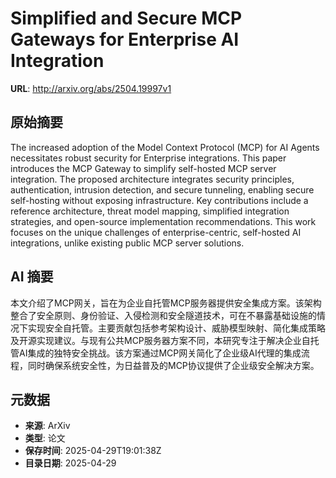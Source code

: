 # Simplified and Secure MCP Gateways for Enterprise AI Integration

**URL**: http://arxiv.org/abs/2504.19997v1

## 原始摘要

The increased adoption of the Model Context Protocol (MCP) for AI Agents
necessitates robust security for Enterprise integrations. This paper introduces
the MCP Gateway to simplify self-hosted MCP server integration. The proposed
architecture integrates security principles, authentication, intrusion
detection, and secure tunneling, enabling secure self-hosting without exposing
infrastructure. Key contributions include a reference architecture, threat
model mapping, simplified integration strategies, and open-source
implementation recommendations. This work focuses on the unique challenges of
enterprise-centric, self-hosted AI integrations, unlike existing public MCP
server solutions.


## AI 摘要

本文介绍了MCP网关，旨在为企业自托管MCP服务器提供安全集成方案。该架构整合了安全原则、身份验证、入侵检测和安全隧道技术，可在不暴露基础设施的情况下实现安全自托管。主要贡献包括参考架构设计、威胁模型映射、简化集成策略及开源实现建议。与现有公共MCP服务器方案不同，本研究专注于解决企业自托管AI集成的独特安全挑战。该方案通过MCP网关简化了企业级AI代理的集成流程，同时确保系统安全性，为日益普及的MCP协议提供了企业级安全解决方案。

## 元数据

- **来源**: ArXiv
- **类型**: 论文
- **保存时间**: 2025-04-29T19:01:38Z
- **目录日期**: 2025-04-29
